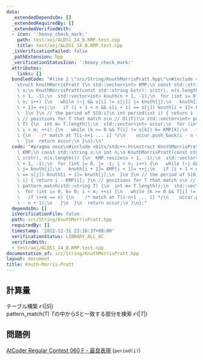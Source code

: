 ```yaml
---
data:
  _extendedDependsOn: []
  _extendedRequiredBy: []
  _extendedVerifiedWith:
  - icon: ':heavy_check_mark:'
    path: test/aoj/ALDS1_14_B.KMP.test.cpp
    title: test/aoj/ALDS1_14_B.KMP.test.cpp
  _isVerificationFailed: false
  _pathExtension: hpp
  _verificationStatusIcon: ':heavy_check_mark:'
  attributes:
    links: []
  bundledCode: "#line 2 \"src/String/KnuthMorrisPratt.hpp\"\n#include <bits/stdc++.h>\n\
    struct KnuthMorrisPratt {\n std::vector<int> KMP;\n const std::string s;\n int\
    \ n;\n KnuthMorrisPratt(const std::string &str): s(str), n(s.length()) {\n  KMP.resize(n\
    \ + 1, -1);\n  std::vector<int> knuth(n + 1, -1);\n  for (int i= 0, j= -1; i <\
    \ n; i++) {\n   while (~j && s[i] != s[j]) j= knuth[j];\n   knuth[i + 1]= KMP[i\
    \ + 1]= ++j;\n   if (i + 1 < n && s[i + 1] == s[j]) knuth[i + 1]= knuth[j];\n\
    \  }\n }\n // the period of S[0:i]\n int period(int i) { return i - KMP[i]; }\n\
    \ // positions for T that match s\n // O(|T|)\n std::vector<int> pattern_match(std::string\
    \ T) {\n  int m= T.length();\n  std::vector<int> occur;\n  for (int i= 0, k= 0;\
    \ i < m; ++i) {\n   while (k >= 0 && T[i] != s[k]) k= KMP[k];\n   if (++k == n)\
    \ {\n    /* match at T[i-n+1 ... i] */\n    occur.push_back(i - n + 1);\n   }\n\
    \  }\n  return occur;\n }\n};\n"
  code: "#pragma once\n#include <bits/stdc++.h>\nstruct KnuthMorrisPratt {\n std::vector<int>\
    \ KMP;\n const std::string s;\n int n;\n KnuthMorrisPratt(const std::string &str):\
    \ s(str), n(s.length()) {\n  KMP.resize(n + 1, -1);\n  std::vector<int> knuth(n\
    \ + 1, -1);\n  for (int i= 0, j= -1; i < n; i++) {\n   while (~j && s[i] != s[j])\
    \ j= knuth[j];\n   knuth[i + 1]= KMP[i + 1]= ++j;\n   if (i + 1 < n && s[i + 1]\
    \ == s[j]) knuth[i + 1]= knuth[j];\n  }\n }\n // the period of S[0:i]\n int period(int\
    \ i) { return i - KMP[i]; }\n // positions for T that match s\n // O(|T|)\n std::vector<int>\
    \ pattern_match(std::string T) {\n  int m= T.length();\n  std::vector<int> occur;\n\
    \  for (int i= 0, k= 0; i < m; ++i) {\n   while (k >= 0 && T[i] != s[k]) k= KMP[k];\n\
    \   if (++k == n) {\n    /* match at T[i-n+1 ... i] */\n    occur.push_back(i\
    \ - n + 1);\n   }\n  }\n  return occur;\n }\n};"
  dependsOn: []
  isVerificationFile: false
  path: src/String/KnuthMorrisPratt.hpp
  requiredBy: []
  timestamp: '2022-12-31 23:16:37+09:00'
  verificationStatus: LIBRARY_ALL_AC
  verifiedWith:
  - test/aoj/ALDS1_14_B.KMP.test.cpp
documentation_of: src/String/KnuthMorrisPratt.hpp
layout: document
title: Knuth-Morris-Pratt
---
```

## 計算量
テーブル構築 $\mathcal{O}(|S|)$ \
pattern_match(T) $T$の中から$S$と一致する部分を検索 $\mathcal{O}(|T|)$
## 問題例
[AtCoder Regular Contest 060 F - 最良表現](https://atcoder.jp/contests/arc060/tasks/arc060_d) (`period(i)`)